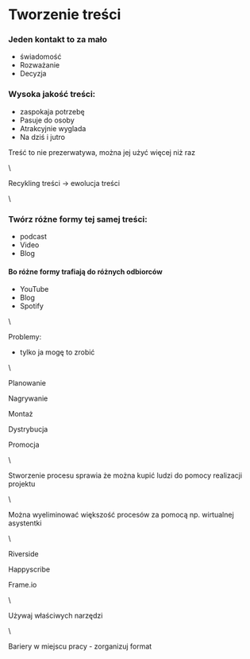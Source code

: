 # Tworzenie treści

### Jeden kontakt to za mało

* świadomość 
* Rozważanie
* Decyzja

### Wysoka jakość treści:

* zaspokaja potrzebę 
* Pasuje do osoby
* Atrakcyjnie wyglada
* Na dziś i jutro

Treść to nie prezerwatywa, można jej użyć więcej niż raz

\


Recykling treści -> ewolucja treści 

\


### Twórz różne formy tej samej treści:

* podcast
* Video
* Blog

#### Bo różne formy trafiają do różnych odbiorców

* YouTube
* Blog
* Spotify

\


Problemy:

* tylko ja mogę to zrobić

\


Planowanie

Nagrywanie

Montaż 

Dystrybucja

Promocja 

\


Stworzenie procesu sprawia że można kupić ludzi do pomocy realizacji projektu

\


Można wyeliminować większość procesów za pomocą np. wirtualnej asystentki

\


Riverside

Happyscribe

Frame.io

\


Używaj właściwych narzędzi

\


Bariery w miejscu pracy - zorganizuj format
